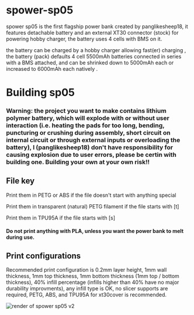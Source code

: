 
# spower-sp05

<!--panglikesheep18 made the case, the rest are from others-->
spower sp05 is the first flagship power bank created by panglikesheep18, it features detachable battery and an external XT30 connector (stock) for powering hobby charger, the battery uses 4 cells with BMS on it.

the battery can be charged by a hobby charger allowing fast(er) charging <!--or be used for connecting hobby chargers directly without the body-->, the battery (pack) defaults 4 cell 5500mAh batteries connected in series with a BMS attached, and can be shrinked down to 5000mAh each or increased to 6000mAh each natively <!--idk why but it is all because i bought the cells in wrong capacity thinking that it had the same dimensions as previous but got it so wrong the pack enclousure had to be redesigned-->.

# Building sp05

### Warning: the project you want to make contains lithium polymer battery, which will explode <!-- mostly --> with or <!--rarely--> without user interaction (i.e. heating the pads for too long, bending, puncturing or crushing during assembly, short circuit on internal circuit or through external inputs or overloading the battery), I (panglikesheep18) <!--[[We]]--> don't have responsibility for causing explosion due to user errors, please be certin with building one. Building your own at your own risk!!

## File key
Print them in PETG or ABS if the file doesn't start with anything special

Print them in transparent (natural) PETG filament if the file starts with [t]   <!-- for "old-version/v1" print them in PETG-->

Print them in TPU95A if the file starts with [s]    <!--(unless you want to risk connectors touching contacts or don't add the connector)-->

#### Do not print anything with PLA, unless you want the power bank to melt during use.

## Print configurations

Recommended print configuration is 0.2mm layer height, 1mm wall thickness, 1mm top thickness, 1mm bottom thickness (1mm top / bottom thickness), 40% infill percentage (infills higher than 40% have no major durability improvments), any infill type is OK, no slicer supports are required, PETG, ABS, and TPU95A for xt30cover is recommended.

<!-- Stock (mine) has 2 USB-A outputs with 12V-18W max. using only one port, 20V-60W max. on USB-C input / output port using only this port and a Micro-USB input connector with 12V-18W max. -->

<!-- images -->
<!--![render of spower sp05 v1](https://user-images.githubusercontent.com/94123276/141441973-5969a629-3a23-494b-94b5-24d6e7739845.png)-->
![render of spower sp05 v2](https://user-images.githubusercontent.com/94123276/145663791-a466c1f9-6a45-48b0-940e-74b780550f10.png)

